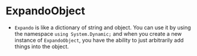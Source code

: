 # ExpandoObject

* `Expando` is like a dictionary of string and object. You can use it by using the namespace `using System.Dynamic;` and when you create a new instance of `ExpandoObject`, you have the ability to just arbitrarily add things into the object.